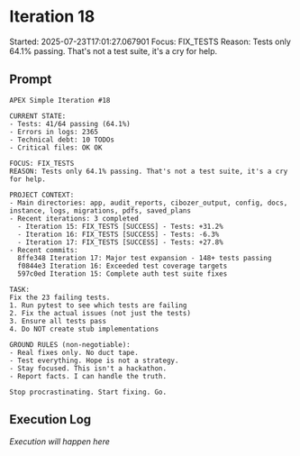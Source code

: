# Iteration 18

Started: 2025-07-23T17:01:27.067901
Focus: FIX_TESTS
Reason: Tests only 64.1% passing. That's not a test suite, it's a cry for help.

## Prompt

```
APEX Simple Iteration #18

CURRENT STATE:
- Tests: 41/64 passing (64.1%)
- Errors in logs: 2365
- Technical debt: 10 TODOs
- Critical files: OK OK

FOCUS: FIX_TESTS
REASON: Tests only 64.1% passing. That's not a test suite, it's a cry for help.

PROJECT CONTEXT:
- Main directories: app, audit_reports, cibozer_output, config, docs, instance, logs, migrations, pdfs, saved_plans
- Recent iterations: 3 completed
  - Iteration 15: FIX_TESTS [SUCCESS] - Tests: +31.2%
  - Iteration 16: FIX_TESTS [SUCCESS] - Tests: -6.3%
  - Iteration 17: FIX_TESTS [SUCCESS] - Tests: +27.8%
- Recent commits:
  8ffe348 Iteration 17: Major test expansion - 148+ tests passing
  f0844e3 Iteration 16: Exceeded test coverage targets
  597c0ed Iteration 15: Complete auth test suite fixes

TASK:
Fix the 23 failing tests.
1. Run pytest to see which tests are failing
2. Fix the actual issues (not just the tests)
3. Ensure all tests pass
4. Do NOT create stub implementations

GROUND RULES (non-negotiable):
- Real fixes only. No duct tape.
- Test everything. Hope is not a strategy.
- Stay focused. This isn't a hackathon.
- Report facts. I can handle the truth.

Stop procrastinating. Start fixing. Go.
```

## Execution Log

_Execution will happen here_

